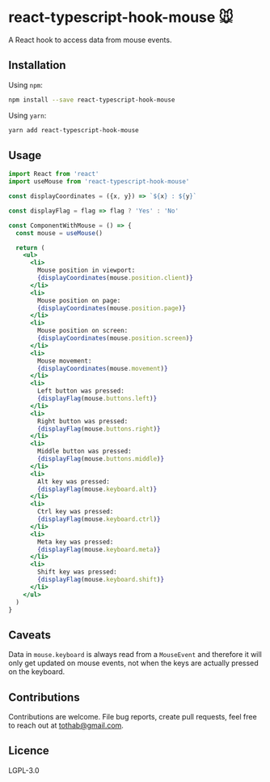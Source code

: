 # react-typescript-hook-mouse :mouse:

A React hook to access data from mouse events.

## Installation

Using `npm`:

```sh
npm install --save react-typescript-hook-mouse
```

Using `yarn`:

```sh
yarn add react-typescript-hook-mouse
```

## Usage

```jsx
import React from 'react'
import useMouse from 'react-typescript-hook-mouse'

const displayCoordinates = ({x, y}) => `${x} : ${y}`

const displayFlag = flag => flag ? 'Yes' : 'No'

const ComponentWithMouse = () => {
  const mouse = useMouse()

  return (
    <ul>
      <li>
        Mouse position in viewport:
        {displayCoordinates(mouse.position.client)}
      </li>
      <li>
        Mouse position on page:
        {displayCoordinates(mouse.position.page)}
      </li>
      <li>
        Mouse position on screen:
        {displayCoordinates(mouse.position.screen)}
      </li>
      <li>
        Mouse movement:
        {displayCoordinates(mouse.movement)}
      </li>
      <li>
        Left button was pressed:
        {displayFlag(mouse.buttons.left)}
      </li>
      <li>
        Right button was pressed:
        {displayFlag(mouse.buttons.right)}
      </li>
      <li>
        Middle button was pressed:
        {displayFlag(mouse.buttons.middle)}
      </li>
      <li>
        Alt key was pressed:
        {displayFlag(mouse.keyboard.alt)}
      </li>
      <li>
        Ctrl key was pressed:
        {displayFlag(mouse.keyboard.ctrl)}
      </li>
      <li>
        Meta key was pressed:
        {displayFlag(mouse.keyboard.meta)}
      </li>
      <li>
        Shift key was pressed:
        {displayFlag(mouse.keyboard.shift)}
      </li>
    </ul>
  )
}
```

## Caveats

Data in `mouse.keyboard` is always read from a `MouseEvent` and therefore it will only get updated on mouse events, not when the keys are actually pressed on the keyboard.

## Contributions

Contributions are welcome. File bug reports, create pull requests, feel free to reach out at tothab@gmail.com.

## Licence

LGPL-3.0

